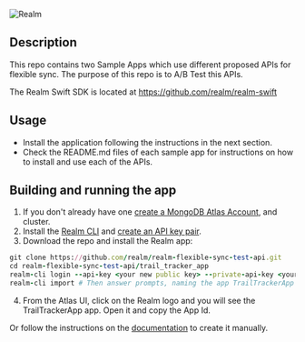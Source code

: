 ![Realm](https://github.com/realm/realm-dart/raw/master/logo.png)

## Description

This repo contains two Sample Apps which use different proposed APIs for flexible sync.
The purpose of this repo is to A/B Test this APIs. 

The Realm Swift SDK is located at https://github.com/realm/realm-swift

## Usage
- Install the application following the instructions in the next section.
- Check the README.md files of each sample app for instructions on how to install and use each of the APIs.

## Building and running the app

1. If you don't already have one [create a MongoDB Atlas Account](https://cloud.mongodb.com/), and cluster.
1. Install the [Realm CLI](https://docs.mongodb.com/realm/deploy/realm-cli-reference) and [create an API key pair](https://docs.atlas.mongodb.com/configure-api-access#programmatic-api-keys).
1. Download the repo and install the Realm app:
```ruby
git clone https://github.com/realm/realm-flexible-sync-test-api.git
cd realm-flexible-sync-test-api/trail_tracker_app
realm-cli login --api-key <your new public key> --private-api-key <your new private key>
realm-cli import # Then answer prompts, naming the app TrailTrackerApp
```
4. From the Atlas UI, click on the Realm logo and you will see the TrailTrackerApp app. Open it and copy the App Id.

Or follow the instructions on the [documentation](https://www.mongodb.com/docs/atlas/app-services/sync/data-access-patterns/flexible-sync/) to create it manually.
